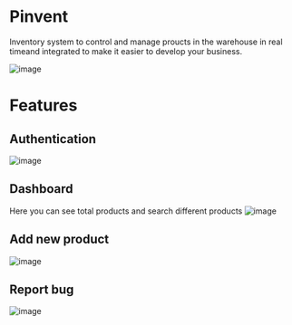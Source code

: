 # Pinvent #
Inventory system to control and manage proucts in the warehouse in real timeand integrated to make it easier to develop your business.
 
 ![image](https://user-images.githubusercontent.com/98347596/200161858-aed5124d-ea00-47d2-a0dc-b942765716be.png)

# Features #
## Authentication ##
![image](https://user-images.githubusercontent.com/98347596/200161934-2deaece3-3897-4ac7-8613-c742b25966b3.png)

## Dashboard ##
Here you can see total products and search different products 
![image](https://user-images.githubusercontent.com/98347596/200162039-022f012f-59f9-431e-8a2f-b096939727ec.png)

## Add new product ##
![image](https://user-images.githubusercontent.com/98347596/200162068-b9ab2b2e-4c8b-4956-abbd-ef4fad519dca.png)

## Report bug ##
![image](https://user-images.githubusercontent.com/98347596/200162117-a87a3839-bf83-43f6-ad91-bbd100c02819.png)
